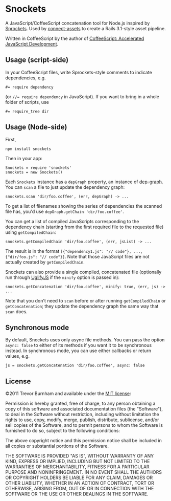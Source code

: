 # Snockets

A JavaScript/CoffeeScript concatenation tool for Node.js inspired by [Sprockets](https://github.com/sstephenson/sprockets). Used by [connect-assets](http://github.com/TrevorBurnham/connect-assets) to create a Rails 3.1-style asset pipeline.

Written in CoffeeScript by the author of [CoffeeScript: Accelerated JavaScript Development](http://pragprog.com/book/tbcoffee/coffeescript).

## Usage (script-side)

In your CoffeeScript files, write Sprockets-style comments to indicate dependencies, e.g.

    #= require dependency

(or `//= require dependency` in JavaScript). If you want to bring in a whole folder of scripts, use

    #= require_tree dir

## Usage (Node-side)

First,

    npm install snockets

Then in your app:

    Snockets = require 'snockets'
    snockets = new Snockets()

Each `Snockets` instance has a `depGraph` property, an instance of [dep-graph](https://github.com/TrevorBurnham/dep-graph). You can `scan` a file to just update the dependency graph:

    snockets.scan 'dir/foo.coffee', (err, depGraph) -> ...

To get a list of filenames showing the series of dependencies the scanned file has, you'd use `depGraph.getChain 'dir/foo.coffee'`.

You can get a list of compiled JavaScripts corresponding to the dependency chain (starting from the first required file to the requested file) using `getCompiledChain`:

    snockets.getCompiledChain 'dir/foo.coffee', (err, jsList) -> ...

The result is in the format `[{"dependency1.js": "// code"}, ..., {"dir/foo.js": "// code"}]`. Note that those JavaScript files are not actually created by `getCompiledChain`.

Snockets can also provide a single compiled, concatenated file (optionally run through [UglifyJS](https://github.com/mishoo/UglifyJS) if the `minify` option is passed in):

    snockets.getConcatenation 'dir/foo.coffee', minify: true, (err, js) -> ...

Note that you don't need to `scan` before or after running `getCompiledChain` or `getConcatenation`; they update the dependency graph the same way that `scan` does.

## Synchronous mode

By default, Snockets uses only async file methods. You can pass the option `async: false` to either of its methods if you want it to be synchronous instead. In synchronous mode, you can use either callbacks or return values, e.g.

    js = snockets.getConcatenation 'dir/foo.coffee', async: false

## License

©2011 Trevor Burnham and available under the [MIT license](http://www.opensource.org/licenses/mit-license.php):

Permission is hereby granted, free of charge, to any person obtaining a copy of this software and associated documentation files (the "Software"), to deal in the Software without restriction, including without limitation the rights to use, copy, modify, merge, publish, distribute, sublicense, and/or sell copies of the Software, and to permit persons to whom the Software is furnished to do so, subject to the following conditions:

The above copyright notice and this permission notice shall be included in all copies or substantial portions of the Software.

THE SOFTWARE IS PROVIDED "AS IS", WITHOUT WARRANTY OF ANY KIND, EXPRESS OR IMPLIED, INCLUDING BUT NOT LIMITED TO THE WARRANTIES OF MERCHANTABILITY, FITNESS FOR A PARTICULAR PURPOSE AND NONINFRINGEMENT. IN NO EVENT SHALL THE AUTHORS OR COPYRIGHT HOLDERS BE LIABLE FOR ANY CLAIM, DAMAGES OR OTHER LIABILITY, WHETHER IN AN ACTION OF CONTRACT, TORT OR OTHERWISE, ARISING FROM, OUT OF OR IN CONNECTION WITH THE SOFTWARE OR THE USE OR OTHER DEALINGS IN THE SOFTWARE.
